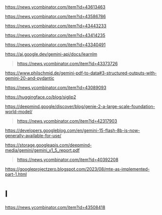 https://news.ycombinator.com/item?id=43613463

https://news.ycombinator.com/item?id=43586786

https://news.ycombinator.com/item?id=43443233

https://news.ycombinator.com/item?id=43414235

https://news.ycombinator.com/item?id=43340491

https://ai.google.dev/gemini-api/docs/learnlm
> https://news.ycombinator.com/item?id=43373726

https://www.philschmid.de/gemini-pdf-to-data#3-structured-outputs-with-gemini-20-and-pydantic

https://news.ycombinator.com/item?id=43089093

https://huggingface.co/blog/siglip2

https://deepmind.google/discover/blog/genie-2-a-large-scale-foundation-world-model/
> https://news.ycombinator.com/item?id=42317903

https://developers.googleblog.com/en/gemini-15-flash-8b-is-now-generally-available-for-use/

https://storage.googleapis.com/deepmind-media/gemini/gemini_v1_5_report.pdf
> https://news.ycombinator.com/item?id=40392208

https://googleprojectzero.blogspot.com/2023/08/mte-as-implemented-part-1.html

# I
https://news.ycombinator.com/item?id=43508418

